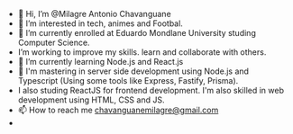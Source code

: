 - 👋 Hi, I’m @Milagre Antonio Chavanguane
- 👀 I’m interested in tech, animes and Footbal.
- 🌱 I’m currently enrolled at Eduardo Mondlane University studing Computer Science.
-  I’m working to improve my skills. learn and collaborate with others.
- 🌱 I’m currently learning Node.js and React.js
- 💞️ I'm mastering  in server side development using Node.js and Typescript (Using some tools like Express, Fastify, Prisma).
- I also studing  ReactJS  for frontend development. I'm also skilled in web development using HTML, CSS and JS.
- 📫 How to reach me chavanguanemilagre@gmail.com
- 
>
